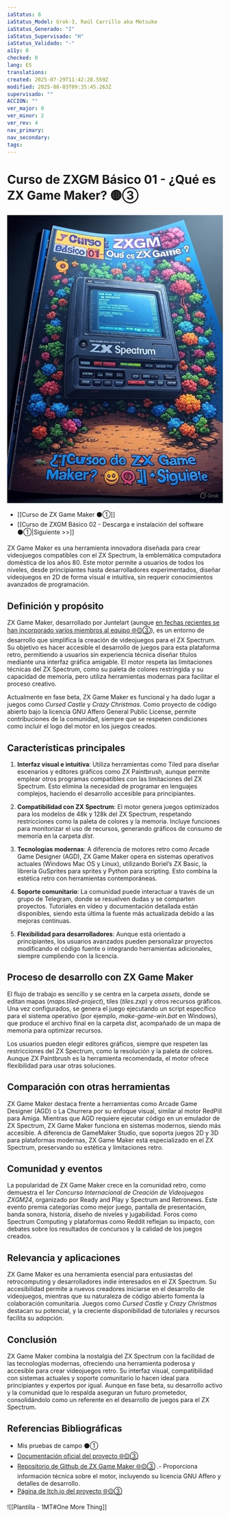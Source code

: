 ```yaml
---
iaStatus: 8
iaStatus_Model: Grok-3, Raúl Carrillo aka Metsuke
iaStatus_Generado: "I"
iaStatus_Supervisado: "H"
iaStatus_Validado: "-"
a11y: 0
checked: 0
lang: ES
translations: 
created: 2025-07-29T11:42:28.559Z
modified: 2025-08-03T09:35:45.263Z
supervisado: ""
ACCION: ""
ver_major: 0
ver_minor: 2
ver_rev: 4
nav_primary: 
nav_secondary: 
tags:
---
```

# Curso de ZXGM Básico 01 - ¿Qué es ZX Game Maker? 🟡③

![Que es ZXGM](PublicBrain/_resources/819d1a832dd77d86f5f41a57bde90e4d_MD5.jpg)

* [[Curso de ZX Game Maker ⚫①]]
* [[Curso de ZXGM Básico 02 - Descarga e instalación del software  ⚫①|Siguiente >>]]

ZX Game Maker es una herramienta innovadora diseñada para crear videojuegos compatibles con el ZX Spectrum, la emblemática computadora doméstica de los años 80. Este motor permite a usuarios de todos los niveles, desde principiantes hasta desarrolladores experimentados, diseñar videojuegos en 2D de forma visual e intuitiva, sin requerir conocimientos avanzados de programación. 

## Definición y propósito

ZX Game Maker, desarrollado por Juntelart (aunque [en fechas recientes se han incorporado varios miembros al equipo  🌐🟡③](https://juntelart.itch.io/zx-game-maker)), es un entorno de desarrollo que simplifica la creación de videojuegos para el ZX Spectrum. Su objetivo es hacer accesible el desarrollo de juegos para esta plataforma retro, permitiendo a usuarios sin experiencia técnica diseñar títulos mediante una interfaz gráfica amigable. El motor respeta las limitaciones técnicas del ZX Spectrum, como su paleta de colores restringida y su capacidad de memoria, pero utiliza herramientas modernas para facilitar el proceso creativo.

Actualmente en fase beta, ZX Game Maker es funcional y ha dado lugar a juegos como _Cursed Castle_ y _Crazy Christmas_. Como proyecto de código abierto bajo la licencia GNU Affero General Public License, permite contribuciones de la comunidad, siempre que se respeten condiciones como incluir el logo del motor en los juegos creados.

## Características principales

1. **Interfaz visual e intuitiva**: Utiliza herramientas como Tiled para diseñar escenarios y editores gráficos como ZX Paintbrush, aunque permite emplear otros programas compatibles con las limitaciones del ZX Spectrum. Esto elimina la necesidad de programar en lenguajes complejos, haciendo el desarrollo accesible para principiantes.
    
2. **Compatibilidad con ZX Spectrum**: El motor genera juegos optimizados para los modelos de 48k y 128k del ZX Spectrum, respetando restricciones como la paleta de colores y la memoria. Incluye funciones para monitorizar el uso de recursos, generando gráficos de consumo de memoria en la carpeta _dist_.
    
3. **Tecnologías modernas**: A diferencia de motores retro como Arcade Game Designer (AGD), ZX Game Maker opera en sistemas operativos actuales (Windows Mac OS y Linux), utilizando Boriel’s ZX Basic, la librería GuSprites para sprites y Python para scripting. Esto combina la estética retro con herramientas contemporáneas.
    
4. **Soporte comunitario**: La comunidad puede interactuar a través de un grupo de Telegram, donde se resuelven dudas y se comparten proyectos. Tutoriales en vídeo y documentación detallada están disponibles, siendo esta última la fuente más actualizada debido a las mejoras continuas.
    
5. **Flexibilidad para desarrolladores**: Aunque está orientado a principiantes, los usuarios avanzados pueden personalizar proyectos modificando el código fuente o integrando herramientas adicionales, siempre cumpliendo con la licencia.
    
## Proceso de desarrollo con ZX Game Maker

El flujo de trabajo es sencillo y se centra en la carpeta _assets_, donde se editan mapas (_maps.tiled-project_), tiles (_tiles.zxp_) y otros recursos gráficos. Una vez configurados, se genera el juego ejecutando un script específico para el sistema operativo (por ejemplo, _make-game-win.bat_ en Windows), que produce el archivo final en la carpeta _dist_, acompañado de un mapa de memoria para optimizar recursos. 

Los usuarios pueden elegir editores gráficos, siempre que respeten las restricciones del ZX Spectrum, como la resolución y la paleta de colores. Aunque ZX Paintbrush es la herramienta recomendada, el motor ofrece flexibilidad para usar otras soluciones.

## Comparación con otras herramientas

ZX Game Maker destaca frente a herramientas como Arcade Game Designer (AGD) o La Churrera por su enfoque visual, similar al motor RedPill para Amiga. Mientras que AGD requiere ejecutar código en un emulador de ZX Spectrum, ZX Game Maker funciona en sistemas modernos, siendo más accesible. A diferencia de GameMaker Studio, que soporta juegos 2D y 3D para plataformas modernas, ZX Game Maker está especializado en el ZX Spectrum, preservando su estética y limitaciones retro.

## Comunidad y eventos

La popularidad de ZX Game Maker crece en la comunidad retro, como demuestra el _1er Concurso Internacional de Creación de Videojuegos ZXGM24_, organizado por Ready and Play y Spectrum and Retronews. Este evento premia categorías como mejor juego, pantalla de presentación, banda sonora, historia, diseño de niveles y jugabilidad. Foros como Spectrum Computing y plataformas como Reddit reflejan su impacto, con debates sobre los resultados de concursos y la calidad de los juegos creados.

## Relevancia y aplicaciones

ZX Game Maker es una herramienta esencial para entusiastas del retrocomputing y desarrolladores indie interesados en el ZX Spectrum. Su accesibilidad permite a nuevos creadores iniciarse en el desarrollo de videojuegos, mientras que su naturaleza de código abierto fomenta la colaboración comunitaria. Juegos como _Cursed Castle_ y _Crazy Christmas_ destacan su potencial, y la creciente disponibilidad de tutoriales y recursos facilita su adopción.

## Conclusión

ZX Game Maker combina la nostalgia del ZX Spectrum con la facilidad de las tecnologías modernas, ofreciendo una herramienta poderosa y accesible para crear videojuegos retro. Su interfaz visual, compatibilidad con sistemas actuales y soporte comunitario lo hacen ideal para principiantes y expertos por igual. Aunque en fase beta, su desarrollo activo y la comunidad que lo respalda aseguran un futuro prometedor, consolidándolo como un referente en el desarrollo de juegos para el ZX Spectrum.
## Referencias Bibliográficas

* Mis pruebas de campo ⚫①
* [Documentación oficial del proyecto 🌐🟡③](https://gm.retrojuegos.org/index.html)
* [Repositorio de Github de ZX Game Maker 🌐🟡③](https://github.com/rtorralba/zx-game-maker) .- Proporciona información técnica sobre el motor, incluyendo su licencia GNU Affero y detalles de desarrollo.
* [Página de Itch.io del proyecto 🌐🟡③](https://juntelart.itch.io/zx-game-maker)

![[Plantilla - 1MT#One More Thing]]
